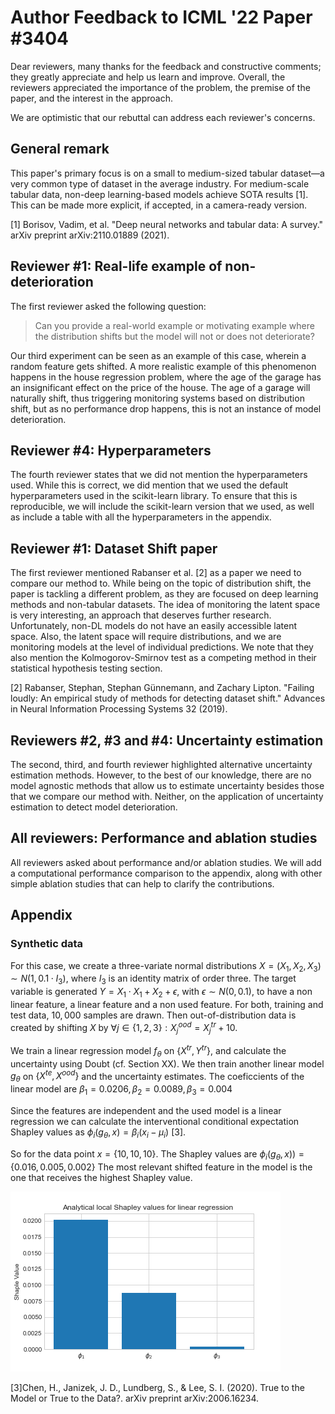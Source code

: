 # Author Feedback to ICML '22 Paper #3404

Dear reviewers, many thanks for the feedback and constructive comments; they
greatly appreciate and help us learn and improve. Overall, the reviewers
appreciated the importance of the problem, the premise of the paper, and
the interest in the approach.

We are optimistic that our rebuttal can address each reviewer's concerns.

## General remark
This paper's primary focus is on a small to medium-sized tabular dataset—a
very common type of dataset in the average industry. For medium-scale tabular
data, non-deep learning-based models achieve SOTA results [1]. This can be made
more explicit, if accepted, in a camera-ready version.

[1] Borisov, Vadim, et al. "Deep neural networks and tabular data: A survey."
    arXiv preprint arXiv:2110.01889 (2021).


## Reviewer #1: Real-life example of non-deterioration
The first reviewer asked the following question:

> Can you provide a real-world example or motivating example where the
> distribution shifts but the model will not or does not deteriorate?

Our third experiment can be seen as an example of this case, wherein a random
feature gets shifted. A more realistic example of this phenomenon happens in
the house regression problem, where the age of the garage has an insignificant
effect on the price of the house. The age of a garage will naturally shift,
thus triggering monitoring systems based on distribution shift, but as no
performance drop happens, this is not an instance of model deterioration.


## Reviewer #4: Hyperparameters
The fourth reviewer states that we did not mention the hyperparameters used.
While this is correct, we did mention that we used the default hyperparameters
used in the scikit-learn library. To ensure that this is reproducible, we will
include the scikit-learn version that we used, as well as include a table with
all the hyperparameters in the appendix.


## Reviewer #1: Dataset Shift paper
The first reviewer mentioned Rabanser et al. [2] as a paper we need to compare
our method to. While being on the topic of distribution shift, the paper is
tackling a different problem, as they are focused on deep learning methods and
non-tabular datasets. The idea of monitoring the latent space is very
interesting, an approach that deserves further research. Unfortunately, non-DL
models do not have an easily accessible latent space. Also, the latent space
will require distributions, and we are monitoring models at the level of
individual predictions. We note that they also mention the Kolmogorov-Smirnov
test as a competing method in their statistical hypothesis testing section.


[2] Rabanser, Stephan, Stephan Günnemann, and Zachary Lipton. "Failing loudly:
    An empirical study of methods for detecting dataset shift." Advances in
    Neural Information Processing Systems 32 (2019).


## Reviewers #2, #3 and #4: Uncertainty estimation
The second, third, and fourth reviewer highlighted alternative uncertainty
estimation methods. However, to the best of our knowledge, there are no model
agnostic methods that allow us to estimate uncertainty besides those that we
compare our method with. Neither, on the application of uncertainty estimation to detect model deterioration.


## All reviewers: Performance and ablation studies
All reviewers asked about performance and/or ablation studies. We will add a
computational performance comparison to the appendix, along with other simple
ablation studies that can help to clarify the contributions.

## Appendix
### Synthetic data

For this case, we create a three-variate normal distributions $X = (X_1,X_2,X_3) \sim N(1,0.1\cdot I_3)$, where $I_3$ is an identity matrix of order three. The target variable is generated  $Y=X_1\cdot X_1 +  X_2 +   \epsilon$, with $\epsilon \sim N(0,0.1)$, to have a non linear feature, a linear feature and a non used feature. For both, training and test data, $10,000$ samples are drawn. Then out-of-distribution data is created by shifting $X$ by $\forall j \in \{1,2,3\}: X^{ood}_j = X^{tr}_j + 10$. 

We train a linear regression model $f_\theta$ on $\{X^{tr},Y^{tr}\}$, and calculate the uncertainty using Doubt (cf. Section XX). We then train another linear model $g_\theta$  on $\{X^{te},X^{ood}\}$ and the uncertainty estimates. The coeficcients of the linear model are $\beta_1= 0.0206,  \beta_2=0.0089 ,\beta_3= 0.004$


 Since the features are independent and the used model is a linear regression we can calculate the interventional conditional expectation Shapley
values as $\phi_i(g_\theta, x) = \beta_i(x_i-\mu_i)$ [3]. 

So for the data point $x=\{10,10,10\}$. The Shapley values are $\phi_i(g_\theta, x)) = \{0.016,0.005,0.002\}$  The most relevant shifted feature in the model is the one that receives the highest Shapley value.

![](experiments/results/analytical.png)



 [3]Chen, H., Janizek, J. D., Lundberg, S., & Lee, S. I. (2020). True to the Model or True to the Data?. arXiv preprint arXiv:2006.16234.


